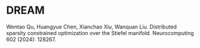 # DREAM
Wentao Qu, Huangyue Chen, Xianchao Xiu, Wanquan Liu. Distributed sparsity constrained optimization over the Stiefel manifold. Neurocomputing 602 (2024): 128267.
